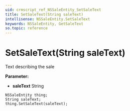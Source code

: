 ```yaml
---
uid: crmscript_ref_NSSaleEntity_SetSaleText
title: SetSaleText(String saleText)
intellisense: NSSaleEntity.SetSaleText
keywords: NSSaleEntity, GetSaleText
so.topic: reference
---
```


# SetSaleText(String saleText)

Text describing the sale

**Parameter:** 
* **saleText** String

```crmscript
NSSaleEntity thing;
String saleText;
thing.SetSaleText(saleText);
```

